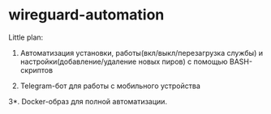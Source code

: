 # wireguard-automation

Little plan:
1. Автоматизация установки, работы(вкл/выкл/перезагрузка службы) и настройки(добавление/удаление новых пиров) с помощью BASH-скриптов

2. Telegram-бот для работы с мобильного устройства

3*. Docker-образ для полной автоматизации.

